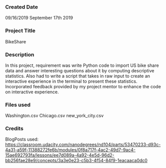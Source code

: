 ### Created Date
09/16/2019
September 17th 2019

### Project Title
BikeShare

### Description
In this project, requirement was write Python code to import US bike share data and answer interesting questions about it by computing descriptive statistics. Also had to write a script that takes in raw input to create an interactive experience in the terminal to present these statistics.
Incorporated feedback provided by my project mentor to enhance the code on interactive experience.

### Files used
Washington.csv
Chicago.csv
new_york_city.csv


### Credits
BlogPosts used:
https://classroom.udacity.com/nanodegrees/nd104/parts/53470233-d93c-4a31-a59f-11388272fe6b/modules/0f8a717f-4ac2-49d7-9ac4-15ae692793fa/lessons/ee7d089a-4a92-4e5d-96d2-bb256fae28e9/concepts/3a3e0e23-c5b3-4f54-84f9-1eacaaca0dc0

